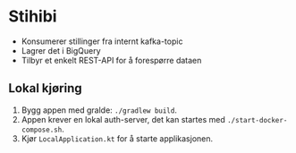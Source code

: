 # Stihibi

* Konsumerer stillinger fra internt kafka-topic
* Lagrer det i BigQuery
* Tilbyr et enkelt REST-API for å forespørre dataen

## Lokal kjøring

1. Bygg appen med gralde: `./gradlew build`.
1. Appen krever en lokal auth-server, det kan startes med `./start-docker-compose.sh`.
1. Kjør `LocalApplication.kt` for å starte applikasjonen.
